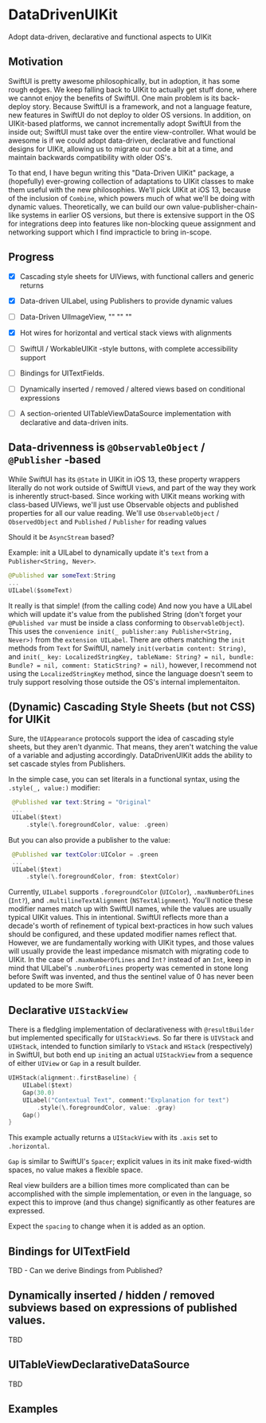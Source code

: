 # DataDrivenUIKit
 Adopt data-driven, declarative and functional aspects to UIKit


## Motivation

SwiftUI is pretty awesome philosophically, but in adoption, it has some rough edges.  We keep falling back to UIKit to actually get stuff done, where we cannot enjoy the benefits of SwiftUI.  One main problem is its back-deploy story.  Because SwiftUI is a framework, and not a language feature, new features in SwiftUI do not deploy to older OS versions.  In addition, on UIKit-based platforms, we cannot incrementally adopt SwiftUI from the inside out; SwiftUI must take over the entire view-controller.  What would be awesome is if we could adopt data-driven, declarative and functional designs for UIKit, allowing us to migrate our code a bit at a time, and maintain backwards compatibility with older OS's.

To that end, I have begun writing this "Data-Driven UIKit" package, a (hopefully) ever-growing collection of adaptations to UIKit classes to make them useful with the new philosophies.  We'll pick UIKit at iOS 13, because of the inclusion of `Combine`, which powers much of what we'll be doing with dynamic values.  Theoretically, we can build our own value-publisher-chain-like systems in earlier OS versions, but there is extensive support in the OS for integrations deep into features like non-blocking queue assignment and networking support which I find impracticle to bring in-scope.  


## Progress


- [x] Cascading style sheets for UIViews, with functional callers and generic returns
- [x] Data-driven UILabel, using Publishers to provide dynamic values
- [ ] Data-Driven UIImageView, "" "" ""
- [x] Hot wires for horizontal and vertical stack views with alignments 
- [ ] SwiftUI / WorkableUIKit -style buttons, with complete accessibility support
- [ ] Bindings for UITextFields.
- [ ] Dynamically inserted / removed / altered views based on conditional expressions
- [ ] A section-oriented UITableViewDataSource implementation with declarative and data-driven inits.



## Data-drivenness is `@ObservableObject` / `@Publisher` -based

While SwiftUI has its `@State` in UIKit in iOS 13, these property wrappers literally do not work outside of SwiftUI `View`s, and part of the way they work is inherently struct-based.  Since working with UIKit means working with class-based UIViews, we'll just use Observable objects and published properties for all our value reading.
We'll use `ObservableObject` / `ObservedObject` and `Published` / `Publisher` for reading values 

Should it be `AsyncStream` based?


Example: init a UILabel to dynamically update it's `text` from a `Publisher<String, Never>`.

 ```swift
 @Published var someText:String
 ...
 UILabel($someText)
 ```

It really is that simple! (from the calling code) And now you have a UILabel which will update it's value from the published String (don't forget your `@Published var` must be inside a class conforming to `ObservableObject`).  This uses the `convenience init(_ publisher:any Publisher<String, Never>)` from the `extension UILabel`.  There are others matching the `init` methods from `Text` for SwiftUI, namely  `init(verbatim content: String)`, and `init(_ key: LocalizedStringKey, tableName: String? = nil, bundle: Bundle? = nil, comment: StaticString? = nil)`, however, I recommend not using the `LocalizedStringKey` method, since the language doesn't seem to truly support resolving those outside the OS's internal implementaiton.



## (Dynamic) Cascading Style Sheets (but not CSS) for UIKit

Sure, the `UIAppearance` protocols support the idea of cascading style sheets, but they aren't dyanmic.  That means, they aren't watching the value of a variable and adjusting accordingly.  DataDrivenUIKit adds the ability to set cascade styles from Publishers.


In the simple case, you can set literals in a functional syntax, using the `.style(_, value:)` modifier:

```swift
 @Published var text:String = "Original"
 ...
 UILabel($text)
	 .style(\.foregroundColor, value: .green)
```

But you can also provide a publisher to the value:


```swift
 @Published var textColor:UIColor = .green
 ...
 UILabel($text)
	 .style(\.foregroundColor, from: $textColor)
```

Currently, `UILabel` supports  `.foregroundColor` (`UIColor`), `.maxNumberOfLines` (`Int?`), and `.multilineTextAlignment` (`NSTextAlignment`).  You'll notice these modifier names match up with SwiftUI names, while the values are usually typical UIKit values.  This in intentional.  SwiftUI reflects more than a decade's worth of refinement of typical bext-practices in how such values should be configured, and these updated modifier names reflect that.  However, we are fundamentally working with UIKit types, and those values will usually provide the least impedance mismatch with migrating code to UIKit.
In the case of `.maxNumberOfLines` and `Int?` instead of an `Int`, keep in mind that UILabel's `.numberOfLines` property was cemented in stone long before Swift was invented, and thus the sentinel value of 0 has never been updated to be more Swift.


## Declarative `UIStackView`

There is a fledgling implementation of declarativeness with `@resultBuilder` but implemented specifically for `UIStackView`s.  So far there is `UIVStack` and `UIHStack`, intended to function similarly to `VStack` and `HStack` (respectively) in SwiftUI, but both end up `init`ing an actual `UIStackView` from a sequence of either `UIView` or `Gap` in a result builder.

```swift
UIHStack(alignment:.firstBaseline) {
	UILabel($text)
	Gap(30.0)
	UILabel("Contextual Text", comment:"Explanation for text")
		.style(\.foregroundColor, value: .gray)
	Gap()
}
```

This example actually returns a `UIStackView` with its `.axis` set to `.horizontal`. 

`Gap` is similar to SwiftUI's `Spacer`; explicit values in its init make fixed-width spaces, no value makes a flexible space.

 Real view builders are a billion times more complicated than can be accomplished with the simple implementation, or even in the language, so expect this to improve (and thus change) significantly as other features are expressed.
 
 Expect the `spacing` to change when it is added as an option. 


## Bindings for UITextField

TBD - Can we derive Bindings from Published?



## Dynamically inserted / hidden / removed subviews based on expressions of published values.

TBD


## UITableViewDeclarativeDataSource

TBD



## Examples

